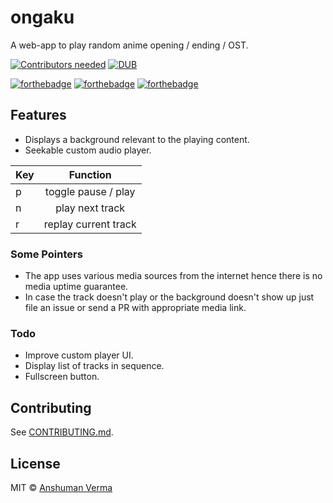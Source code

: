 # ongaku  
A web-app to play random anime opening / ending / OST.  
  
[![Contributors needed](https://img.shields.io/badge/contributors-needed-yellow.svg)](CONTRIBUTING.md)
[![DUB](https://img.shields.io/dub/l/vibe-d.svg)](https://github.com/Anshuman-Verma/ongaku/blob/master/LICENSE)

  
[![forthebadge](http://forthebadge.com/images/badges/built-with-love.svg)](http://forthebadge.com)
[![forthebadge](http://forthebadge.com/images/badges/uses-js.svg)](http://forthebadge.com)
[![forthebadge](http://forthebadge.com/images/badges/makes-people-smile.svg)](http://forthebadge.com)


## Features
* Displays a background relevant to the playing content.
* Seekable custom audio player.

| Key | Function |  
|:--------------|:----------------:|
| p | toggle pause / play |
| n | play next track |
| r | replay current track |

  
### Some Pointers
* The app uses various media sources from the internet hence there is no media uptime guarantee.
* In case the track doesn't play or the background doesn't show up just file an issue or send a PR with appropriate media link.


### Todo
* Improve custom player UI.
* Display list of tracks in sequence.
* Fullscreen button.


## Contributing

See [CONTRIBUTING.md](CONTRIBUTING.md).
  

## License

MIT © [Anshuman Verma](https://twitter.com/Anshumaniac12)
